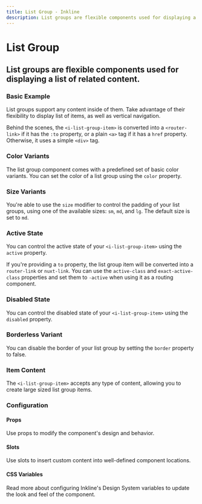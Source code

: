```yaml
---
title: List Group - Inkline
description: List groups are flexible components used for displaying a list of related content.
---
```


<script setup>
import { manifest } from '@inkline/inkline/components/IListGroup/manifest.mjs';
import {
    IListGroupBasicExample,
    IListGroupBorderlessExample,
    IListGroupContentExample,
    IListGroupColorVariantsExample,
    IListGroupSizeVariantsExample,
    IListGroupStateActiveExample,
    IListGroupStateDisabledExample
} from '@inkline/inkline/components/IListGroup/examples/index.mjs';
import { default as IListGroupBasicExampleHTML } from '@inkline/inkline/components/IListGroup/examples/basic.html?raw';
import { default as IListGroupBorderlessExampleHTML } from '@inkline/inkline/components/IListGroup/examples/borderless.html?raw';
import { default as IListGroupContentExampleHTML } from '@inkline/inkline/components/IListGroup/examples/content.html?raw';
import { default as IListGroupColorVariantsExampleHTML } from '@inkline/inkline/components/IListGroup/examples/color-variants.html?raw';
import { default as IListGroupSizeVariantsExampleHTML } from '@inkline/inkline/components/IListGroup/examples/size-variants.html?raw';
import { default as IListGroupStateActiveExampleHTML } from '@inkline/inkline/components/IListGroup/examples/state-active.html?raw';
import { default as IListGroupStateDisabledExampleHTML } from '@inkline/inkline/components/IListGroup/examples/state-disabled.html?raw';
</script>

# List Group

## List groups are flexible components used for displaying a list of related content.

### Basic Example
List groups support any content inside of them. Take advantage of their flexibility to display list of items, as well as vertical navigation.

<example type="icon" :component="IListGroupBasicExample" :html="IListGroupBasicExampleHTML"></example>

Behind the scenes, the `<i-list-group-item>` is converted into a `<router-link>` if it has the `:to` property, or a plain `<a>` tag if it has a `href` property. Otherwise, it uses a simple `<div>` tag.

### Color Variants
The list group component comes with a predefined set of basic color variants. You can set the color of a list group using the `color` property.

<example type="icon" :component="IListGroupColorVariantsExample" :html="IListGroupColorVariantsExampleHTML"></example>

### Size Variants
You're able to use the `size` modifier to control the padding of your list groups, using one of the available sizes: `sm`, `md`, and `lg`. The default size is set to `md`.

<example type="icon" :component="IListGroupSizeVariantsExample" :html="IListGroupSizeVariantsExampleHTML"></example>

### Active State
You can control the active state of your `<i-list-group-item>` using the `active` property. 

If you're providing a `to` property, the list group item will be converted into a `router-link` or `nuxt-link`. You can use the `active-class` and `exact-active-class` properties and set them to `-active` when using it as a routing component.

<example type="icon" :component="IListGroupStateActiveExample" :html="IListGroupStateActiveExampleHTML"></example>

### Disabled State
You can control the disabled state of your `<i-list-group-item>` using the `disabled` property. 

<example type="icon" :component="IListGroupStateDisabledExample" :html="IListGroupStateDisabledExampleHTML"></example>

### Borderless Variant
You can disable the border of your list group by setting the `border` property to false. 

<example type="icon" :component="IListGroupBorderlessExample" :html="IListGroupBorderlessExampleHTML"></example>

### Item Content
The `<i-list-group-item>` accepts any type of content, allowing you to create large sized list group items.

<example type="icon" :component="IListGroupContentExample" :html="IListGroupContentExampleHTML"></example>

### Configuration

#### Props
Use props to modify the component's design and behavior.

<props-table :manifest="manifest"></props-table>

#### Slots
Use slots to insert custom content into well-defined component locations.

<slots-table :manifest="manifest"></slots-table>

#### CSS Variables
<router-link :to="{ name: 'docs-introduction-design-system' }">Read more</router-link> about configuring Inkline's Design System variables to update the look and feel of the component.

<css-variables-table :manifest="manifest" type="local"></css-variables-table>
